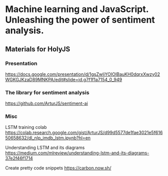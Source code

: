 # Machine learning and JavaScript. Unleashing the power of sentiment analysis.

## Materials for HolyJS

### Presentation
https://docs.google.com/presentation/d/1gsZwliYOIOIBauKH0dqrxXwzy02WGKGJKzaD89MNKPA/edit#slide=id.g7f1f1a7154_0_949

### The library for sentiment analysis
https://github.com/ArturJS/sentiment-ai

### Misc
LSTM training colab
https://colab.research.google.com/gist/ArturJS/d99d5577de1fae3021e5f61650658632/dl_nlp_imdb_lstm.ipynb?hl=en

Understanding LSTM and its diagrams
https://medium.com/mlreview/understanding-lstm-and-its-diagrams-37e2f46f1714

Create pretty code snippets
https://carbon.now.sh/

